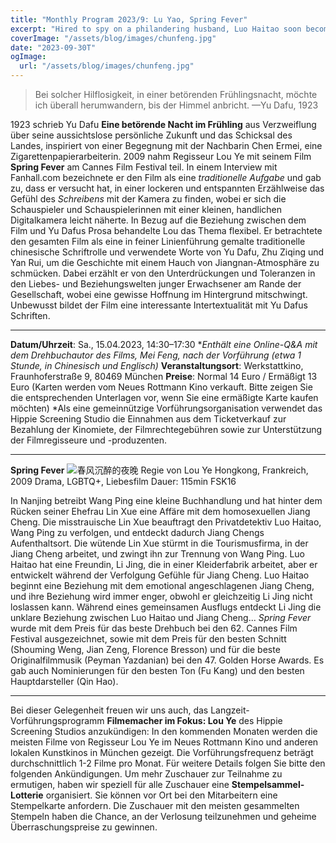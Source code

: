 ```yaml
---
title: "Monthly Program 2023/9: Lu Yao, Spring Fever"
excerpt: "Hired to spy on a philandering husband, Luo Haitao soon becomes entangled in a clandestine affair with the other man. Along with Luo's girlfriend, they succumb to the delirium of drunken nights, but how long can their tryst last?"
coverImage: "/assets/blog/images/chunfeng.jpg"
date: "2023-09-30T"
ogImage:
  url: "/assets/blog/images/chunfeng.jpg"
---
```


> Bei solcher Hilflosigkeit, in einer betörenden Frühlingsnacht, möchte ich überall herumwandern, bis der Himmel anbricht.
> —Yu Dafu, 1923

1923 schrieb Yu Dafu **Eine betörende Nacht im Frühling** aus Verzweiflung über seine aussichtslose persönliche Zukunft und das Schicksal des Landes, inspiriert von einer Begegnung mit der Nachbarin Chen Ermei, eine Zigarettenpapierarbeiterin.
2009 nahm Regisseur Lou Ye mit seinem Film **Spring Fever** am Cannes Film Festival teil. In einem Interview mit Fanhall.com bezeichnete er den Film als eine *traditionelle Aufgabe* und gab zu, dass er versucht hat, in einer lockeren und entspannten Erzählweise das Gefühl des *Schreibens* mit der Kamera zu finden, wobei er sich die Schauspieler und Schauspielerinnen mit einer kleinen, handlichen Digitalkamera leicht näherte. In Bezug auf die Beziehung zwischen dem Film und Yu Dafus Prosa behandelte Lou das Thema flexibel. Er betrachtete den gesamten Film als eine in feiner Linienführung gemalte traditionelle chinesische Schriftrolle und verwendete Worte von Yu Dafu, Zhu Ziqing und Yan Rui, um die Geschichte mit einem Hauch von Jiangnan-Atmosphäre zu schmücken. Dabei erzählt er von den Unterdrückungen und Toleranzen in den Liebes- und Beziehungswelten junger Erwachsener am Rande der Gesellschaft, wobei eine gewisse Hoffnung im Hintergrund mitschwingt. Unbewusst bildet der Film eine interessante Intertextualität mit Yu Dafus Schriften.

---

**Datum/Uhrzeit**: Sa., 15.04.2023, 14:30–17:30
**Enthält eine Online-Q&A mit dem Drehbuchautor des Films, Mei Feng, nach der Vorführung (etwa 1 Stunde, in Chinesisch und Englisch)*
**Veranstaltungsort**: Werkstattkino, Fraunhoferstraße 9, 80469 München
**Preise**: Normal 14 Euro / Ermäßigt 13 Euro
(Karten werden vom Neues Rottmann Kino verkauft. Bitte zeigen Sie die entsprechenden Unterlagen vor, wenn Sie eine ermäßigte Karte kaufen möchten)
*Als eine gemeinnützige Vorführungsorganisation verwendet das Hippie Screening Studio die Einnahmen aus dem Ticketverkauf zur Bezahlung der Kinomiete, der Filmrechtegebühren sowie zur Unterstützung der Filmregisseure und -produzenten.

---

**Spring Fever**
![春风沉醉的夜晚](images/chunfeng.jpg)
Regie von Lou Ye
Hongkong, Frankreich, 2009
Drama, LGBTQ+, Liebesfilm
Dauer: 115min
FSK16

In Nanjing betreibt Wang Ping eine kleine Buchhandlung und hat hinter dem Rücken seiner Ehefrau Lin Xue eine Affäre mit dem homosexuellen Jiang Cheng. Die misstrauische Lin Xue beauftragt den Privatdetektiv Luo Haitao, Wang Ping zu verfolgen, und entdeckt dadurch Jiang Chengs Aufenthaltsort. Die wütende Lin Xue stürmt in die Tourismusfirma, in der Jiang Cheng arbeitet, und zwingt ihn zur Trennung von Wang Ping. Luo Haitao hat eine Freundin, Li Jing, die in einer Kleiderfabrik arbeitet, aber er entwickelt während der Verfolgung Gefühle für Jiang Cheng. Luo Haitao beginnt eine Beziehung mit dem emotional angeschlagenen Jiang Cheng, und ihre Beziehung wird immer enger, obwohl er gleichzeitig Li Jing nicht loslassen kann. Während eines gemeinsamen Ausflugs entdeckt Li Jing die unklare Beziehung zwischen Luo Haitao und Jiang Cheng...
*Spring Fever* wurde mit dem Preis für das beste Drehbuch bei den 62. Cannes Film Festival ausgezeichnet, sowie mit dem Preis für den besten Schnitt (Shouming Weng, Jian Zeng, Florence Bresson) und für die beste Originalfilmmusik (Peyman Yazdanian) bei den 47. Golden Horse Awards. Es gab auch Nominierungen für den besten Ton (Fu Kang) und den besten Hauptdarsteller (Qin Hao).

---

Bei dieser Gelegenheit freuen wir uns auch, das Langzeit-Vorführungsprogramm **Filmemacher im Fokus: Lou Ye** des Hippie Screening Studios anzukündigen: In den kommenden Monaten werden die meisten Filme von Regisseur Lou Ye im Neues Rottmann Kino und anderen lokalen Kunstkinos in München gezeigt. Die Vorführungsfrequenz beträgt durchschnittlich 1-2 Filme pro Monat. Für weitere Details folgen Sie bitte den folgenden Ankündigungen.
Um mehr Zuschauer zur Teilnahme zu ermutigen, haben wir speziell für alle Zuschauer eine **Stempelsammel-Lotterie** organisiert. Sie können vor Ort bei den Mitarbeitern eine Stempelkarte anfordern. Die Zuschauer mit den meisten gesammelten Stempeln haben die Chance, an der Verlosung teilzunehmen und geheime Überraschungspreise zu gewinnen.
